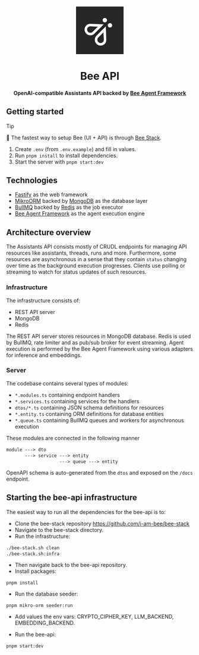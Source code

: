 <p align="center">
    <img src="./docs/assets/Bee_Dark.svg" height="128">
    <h1 align="center">Bee API</h1>
</p>

<p align="center">
  <h4 align="center">OpenAI-compatible Assistants API backed by <a href="https://github.com/i-am-bee/bee-agent-framework">Bee Agent Framework</a></h4>
</p>

## Getting started

> [!TIP]
>
> 🚀 The fastest way to setup Bee (UI + API) is through [Bee Stack](https://github.com/i-am-bee/bee-stack).

1. Create `.env` (from `.env.example`) and fill in values.
2. Run `pnpm install` to install dependencies.
3. Start the server with `pnpm start:dev`

## Technologies

- [Fastify](https://fastify.dev/) as the web framework
- [MikroORM](https://mikro-orm.io/) backed by [MongoDB](https://www.mongodb.com/) as the database layer
- [BullMQ](https://docs.bullmq.io/guide/jobs) backed by [Redis](https://redis.io/) as the job executor
- [Bee Agent Framework](https://github.com/i-am-bee/bee-agent-framework) as the agent execution engine

## Architecture overview

The Assistants API consists mostly of CRUDL endpoints for managing API resources like assistants, threads, runs and more. Furthermore, some resources are asynchronous in a sense that they contain `status` changing over time as the background execution progresses. Clients use polling or streaming to watch for status updates of such resources.

### Infrastructure

The infrastructure consists of:

- REST API server
- MongoDB
- Redis

The REST API server stores resources in MongoDB database. Redis is used by BullMQ, rate limiter and as pub/sub broker for event streaming. Agent execution is performed by the Bee Agent Framework using various adapters for inference and embeddings.

### Server

The codebase contains several types of modules:

- `*.modules.ts` containing endpoint handlers
- `*.services.ts` containing services for the handlers
- `dtos/*.ts` containing JSON schema definitions for resources
- `*.entity.ts` containing ORM definitions for database entities
- `*.queue.ts` containing BullMQ queues and workers for asynchronous execution

These modules are connected in the following manner

```
module ---> dto
       ---> service ---> entity
                    ---> queue ---> entity
```

OpenAPI schema is auto-generated from the `dtos` and exposed on the `/docs` endpoint.

## Starting the bee-api infrastructure

The easiest way to run all the dependencies for the bee-api is to:

- Clone the bee-stack repository https://github.com/i-am-bee/bee-stack
- Navigate to the bee-stack directory.
- Run the infrastructure:

```
./bee-stack.sh clean
./bee-stack.sh:infra
```

- Then navigate back to the bee-api repository.
- Install packages:

```
pnpm install
```

- Run the database seeder:

```
pnpm mikro-orm seeder:run
```

- Add values the env vars: CRYPTO_CIPHER_KEY, LLM_BACKEND, EMBEDDING_BACKEND.

- Run the bee-api:

```
pnpm start:dev
```
